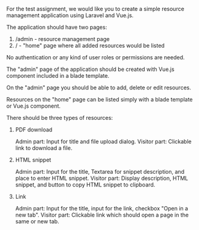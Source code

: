 For the test assignment, we would like you to create a simple resource management application using Laravel and Vue.js.

The application should have two pages:

1. /admin - resource management page
2. / - "home" page where all added resources would be listed

No authentication or any kind of user roles or permissions are needed.

The "admin" page of the application should be created with Vue.js component included in a blade template.

On the "admin" page you should be able to add, delete or edit resources.

Resources on the "home" page can be listed simply with a blade template or Vue.js component.

There should be three types of resources:

1. PDF download

   Admin part: Input for title and file upload dialog.
   Visitor part: Clickable link to download a file.

2. HTML snippet

   Admin part: Input for the title, Textarea for snippet description, and place to enter HTML snippet.
   Visitor part: Display description, HTML snippet, and button to copy HTML snippet to clipboard.

3. Link

   Admin part: Input for the title, input for the link, checkbox "Open in a new tab".
   Visitor part: Clickable link which should open a page in the same or new tab.
